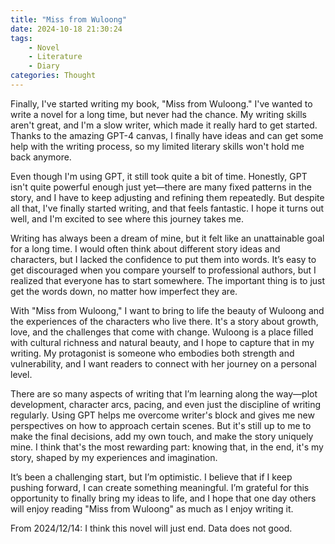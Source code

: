 ```yaml
---
title: "Miss from Wuloong"
date: 2024-10-18 21:30:24
tags:
    - Novel
    - Literature
    - Diary
categories: Thought
---
```


Finally, I've started writing my book, "Miss from Wuloong." I've wanted to write a novel for a long time, but never had the chance. My writing skills aren't great, and I'm a slow writer, which made it really hard to get started. Thanks to the amazing GPT-4 canvas, I finally have ideas and can get some help with the writing process, so my limited literary skills won't hold me back anymore.

Even though I'm using GPT, it still took quite a bit of time. Honestly, GPT isn't quite powerful enough just yet—there are many fixed patterns in the story, and I have to keep adjusting and refining them repeatedly. But despite all that, I've finally started writing, and that feels fantastic. I hope it turns out well, and I'm excited to see where this journey takes me.

Writing has always been a dream of mine, but it felt like an unattainable goal for a long time. I would often think about different story ideas and characters, but I lacked the confidence to put them into words. It’s easy to get discouraged when you compare yourself to professional authors, but I realized that everyone has to start somewhere. The important thing is to just get the words down, no matter how imperfect they are.

With "Miss from Wuloong," I want to bring to life the beauty of Wuloong and the experiences of the characters who live there. It's a story about growth, love, and the challenges that come with change. Wuloong is a place filled with cultural richness and natural beauty, and I hope to capture that in my writing. My protagonist is someone who embodies both strength and vulnerability, and I want readers to connect with her journey on a personal level.

There are so many aspects of writing that I’m learning along the way—plot development, character arcs, pacing, and even just the discipline of writing regularly. Using GPT helps me overcome writer's block and gives me new perspectives on how to approach certain scenes. But it's still up to me to make the final decisions, add my own touch, and make the story uniquely mine. I think that's the most rewarding part: knowing that, in the end, it's my story, shaped by my experiences and imagination.

It’s been a challenging start, but I’m optimistic. I believe that if I keep pushing forward, I can create something meaningful. I’m grateful for this opportunity to finally bring my ideas to life, and I hope that one day others will enjoy reading "Miss from Wuloong" as much as I enjoy writing it.

From 2024/12/14:
I think this novel will just end. Data does not good.
